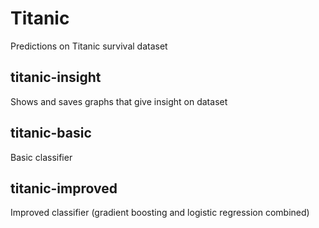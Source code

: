 # Titanic
Predictions on Titanic survival dataset

## titanic-insight
Shows and saves graphs that give insight on dataset

## titanic-basic
Basic classifier

## titanic-improved
Improved classifier (gradient boosting and logistic regression combined)
